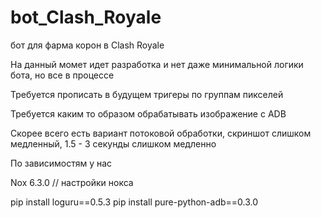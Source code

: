 # bot_Clash_Royale

бот для фарма корон в Clash Royale

На данный момет идет разработка и нет даже минимальной логики бота, но все в процессе

Требуется прописать в будущем тригеры по группам пикселей

Требуется каким то образом обрабатывать изображение с АDB

Скорее всего есть вариант потоковой обработки, скриншот слишком медленный, 1.5 - 3 секунды слишком медленно

По зависимостям у нас 

Nox 6.3.0
// настройки нокса

pip install loguru==0.5.3
pip install pure-python-adb==0.3.0
